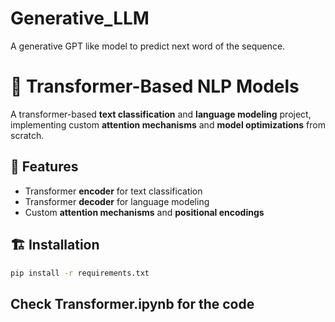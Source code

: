 # Generative_LLM
A generative GPT like model to predict next word of the sequence. 


# 🧠 Transformer-Based NLP Models  

A transformer-based **text classification** and **language modeling** project, implementing custom **attention mechanisms** and **model optimizations** from scratch.  

## 🚀 Features  
- Transformer **encoder** for text classification  
- Transformer **decoder** for language modeling  
- Custom **attention mechanisms** and **positional encodings**  

## 🏗️ Installation   
```sh
pip install -r requirements.txt
```

## Check Transformer.ipynb for the code
